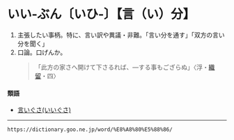 # いい‐ぶん〔いひ‐〕【言（い）分】

1. 主張したい事柄。特に、言い訳や異議・非難。「言い分を通す」「双方の言い分を聞く」
2. 口論。口げんか。
    >「此方の家さへ開けて下さるれば、―する事もござらぬ」〈浮・[織留](https://dictionary.goo.ne.jp/word/%E8%A5%BF%E9%B6%B4%E7%B9%94%E7%95%99/#jn-84647)・四〉
        

#### 類語

-   [言いぐさ(いいぐさ)](https://dictionary.goo.ne.jp/word/%E8%A8%80%E3%81%84%E7%A8%AE/#jn-9351)

---
`https://dictionary.goo.ne.jp/word/%E8%A8%80%E5%88%86/`